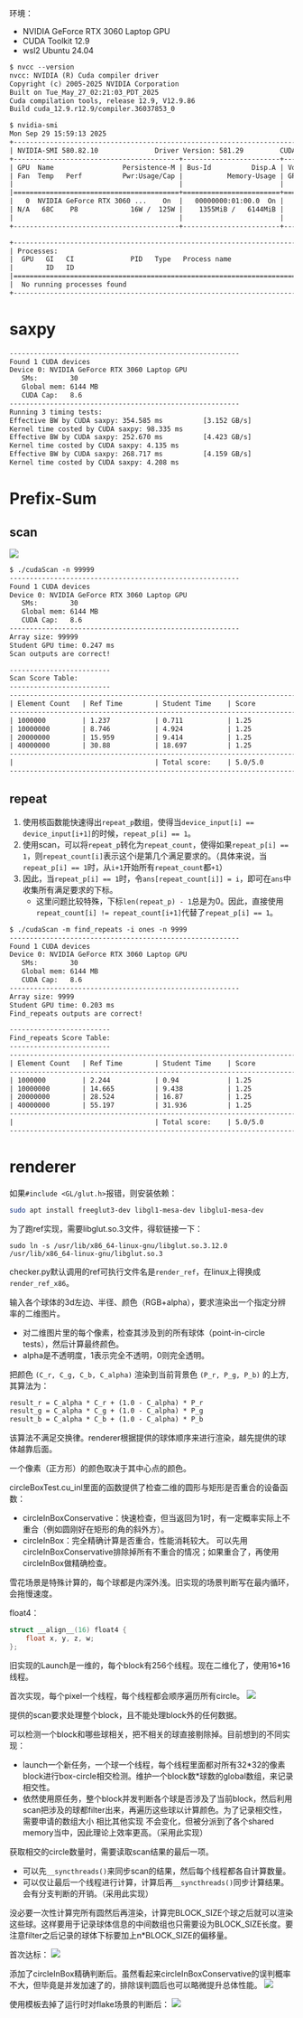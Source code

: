 
环境：
- NVIDIA GeForce RTX 3060 Laptop GPU
- CUDA Toolkit 12.9
- wsl2 Ubuntu 24.04

```txt
$ nvcc --version
nvcc: NVIDIA (R) Cuda compiler driver
Copyright (c) 2005-2025 NVIDIA Corporation
Built on Tue_May_27_02:21:03_PDT_2025
Cuda compilation tools, release 12.9, V12.9.86
Build cuda_12.9.r12.9/compiler.36037853_0
```

```txt
$ nvidia-smi
Mon Sep 29 15:59:13 2025
+-----------------------------------------------------------------------------------------+
| NVIDIA-SMI 580.82.10              Driver Version: 581.29         CUDA Version: 13.0     |
+-----------------------------------------+------------------------+----------------------+
| GPU  Name                 Persistence-M | Bus-Id          Disp.A | Volatile Uncorr. ECC |
| Fan  Temp   Perf          Pwr:Usage/Cap |           Memory-Usage | GPU-Util  Compute M. |
|                                         |                        |               MIG M. |
|=========================================+========================+======================|
|   0  NVIDIA GeForce RTX 3060 ...    On  |   00000000:01:00.0  On |                  N/A |
| N/A   68C    P8             16W /  125W |    1355MiB /   6144MiB |     17%      Default |
|                                         |                        |                  N/A |
+-----------------------------------------+------------------------+----------------------+

+-----------------------------------------------------------------------------------------+
| Processes:                                                                              |
|  GPU   GI   CI              PID   Type   Process name                        GPU Memory |
|        ID   ID                                                               Usage      |
|=========================================================================================|
|  No running processes found                                                             |
+-----------------------------------------------------------------------------------------+
```
# saxpy

```txt
---------------------------------------------------------
Found 1 CUDA devices
Device 0: NVIDIA GeForce RTX 3060 Laptop GPU
   SMs:        30
   Global mem: 6144 MB
   CUDA Cap:   8.6
---------------------------------------------------------
Running 3 timing tests:
Effective BW by CUDA saxpy: 354.585 ms          [3.152 GB/s]
Kernel time costed by CUDA saxpy: 98.335 ms
Effective BW by CUDA saxpy: 252.670 ms          [4.423 GB/s]
Kernel time costed by CUDA saxpy: 4.135 ms
Effective BW by CUDA saxpy: 268.717 ms          [4.159 GB/s]
Kernel time costed by CUDA saxpy: 4.208 ms
```

# Prefix-Sum

## scan

![](assets/Pasted%20image%2020250928193545.png)

```txt
$ ./cudaScan -n 99999
---------------------------------------------------------
Found 1 CUDA devices
Device 0: NVIDIA GeForce RTX 3060 Laptop GPU
   SMs:        30
   Global mem: 6144 MB
   CUDA Cap:   8.6
---------------------------------------------------------
Array size: 99999
Student GPU time: 0.247 ms
Scan outputs are correct!
```

```txt
-------------------------
Scan Score Table:
-------------------------
-------------------------------------------------------------------------
| Element Count   | Ref Time        | Student Time    | Score           |
-------------------------------------------------------------------------
| 1000000         | 1.237           | 0.711           | 1.25            |
| 10000000        | 8.746           | 4.924           | 1.25            |
| 20000000        | 15.959          | 9.414           | 1.25            |
| 40000000        | 30.88           | 18.697          | 1.25            |
-------------------------------------------------------------------------
|                                   | Total score:    | 5.0/5.0         |
-------------------------------------------------------------------------
```

## repeat

1. 使用核函数能快速得出`repeat_p`数组，使得当`device_input[i] == device_input[i+1]`的时候，`repeat_p[i] == 1`。
2. 使用scan，可以将`repeat_p`转化为`repeat_count`，使得如果`repeat_p[i] == 1`，则`repeat_count[i]`表示这个i是第几个满足要求的。（具体来说，当`repeat_p[i] == 1`时，从`i+1`开始所有`repeat_count`都`+1`）
3. 因此，当`repeat_p[i] == 1`时，令`ans[repeat_count[i]] = i`，即可在`ans`中收集所有满足要求的下标。
	- 这里问题比较特殊，下标`len(repeat_p) - 1`总是为0。因此，直接使用`repeat_count[i] != repeat_count[i+1]`代替了`repeat_p[i] == 1`。

```txt
$ ./cudaScan -m find_repeats -i ones -n 9999
---------------------------------------------------------
Found 1 CUDA devices
Device 0: NVIDIA GeForce RTX 3060 Laptop GPU
   SMs:        30
   Global mem: 6144 MB
   CUDA Cap:   8.6
---------------------------------------------------------
Array size: 9999
Student GPU time: 0.203 ms
Find_repeats outputs are correct!
```

```txt
-------------------------
Find_repeats Score Table:
-------------------------
-------------------------------------------------------------------------
| Element Count   | Ref Time        | Student Time    | Score           |
-------------------------------------------------------------------------
| 1000000         | 2.244           | 0.94            | 1.25            |
| 10000000        | 14.665          | 9.438           | 1.25            |
| 20000000        | 28.524          | 16.87           | 1.25            |
| 40000000        | 55.197          | 31.936          | 1.25            |
-------------------------------------------------------------------------
|                                   | Total score:    | 5.0/5.0         |
-------------------------------------------------------------------------
```

# renderer

如果`#include <GL/glut.h>`报错，则安装依赖：
```bash
sudo apt install freeglut3-dev libgl1-mesa-dev libglu1-mesa-dev
```

为了跑ref实现，需要libglut.so.3文件，得软链接一下：
```shell
sudo ln -s /usr/lib/x86_64-linux-gnu/libglut.so.3.12.0 /usr/lib/x86_64-linux-gnu/libglut.so.3
```

checker.py默认调用的ref可执行文件名是`render_ref`，在linux上得换成`render_ref_x86`。

输入各个球体的3d左边、半径、颜色（RGB+alpha），要求渲染出一个指定分辨率的二维图片。
- 对二维图片里的每个像素，检查其涉及到的所有球体（point-in-circle tests），然后计算最终颜色。
- alpha是不透明度，1表示完全不透明，0则完全透明。

把颜色 `(C_r, C_g, C_b, C_alpha)` 渲染到当前背景色 `(P_r, P_g, P_b)` 的上方, 其算法为：
```txt
result_r = C_alpha * C_r + (1.0 - C_alpha) * P_r
result_g = C_alpha * C_g + (1.0 - C_alpha) * P_g
result_b = C_alpha * C_b + (1.0 - C_alpha) * P_b
```
该算法不满足交换律。renderer根据提供的球体顺序来进行渲染，越先提供的球体越靠后面。

一个像素（正方形）的颜色取决于其中心点的颜色。

circleBoxTest.cu_inl里面的函数提供了检查二维的圆形与矩形是否重合的设备函数：
- circleInBoxConservative：快速检查，但当返回为1时，有一定概率实际上不重合（例如圆刚好在矩形的角的斜外方）。
- circleInBox：完全精确计算是否重合，性能消耗较大。
可以先用circleInBoxConservative排除掉所有不重合的情况；如果重合了，再使用circleInBox做精确检查。

雪花场景是特殊计算的，每个球都是内深外浅。旧实现的场景判断写在最内循环，会拖慢速度。

float4：
```cpp
struct __align__(16) float4 {
    float x, y, z, w;
};
```

旧实现的Launch是一维的，每个block有256个线程。现在二维化了，使用16\*16线程。

首次实现，每个pixel一个线程，每个线程都会顺序遍历所有circle。
![](assets/Pasted%20image%2020251015193736.png)

提供的scan要求处理整个block，且不能处理block外的任何数据。

可以检测一个block和哪些球相关，把不相关的球直接剔除掉。目前想到的不同实现：
- launch一个新任务，一个球一个线程，每个线程里面都对所有32\*32的像素block进行box-circle相交检测。维护一个block数\*球数的global数组，来记录相交性。
- 依然使用原任务，整个block并发判断各个球是否涉及了当前block，然后利用scan把涉及的球都filter出来，再遍历这些球以计算颜色。为了记录相交性，需要申请的数组大小 相比其他实现 不会变化，但被分派到了各个shared memory当中，因此理论上效率更高。（采用此实现）

获取相交的circle数量时，需要读取scan结果的最后一项。
- 可以先`__syncthreads()`来同步scan的结果，然后每个线程都各自计算数量。
- 可以仅让最后一个线程进行计算，计算后再`__syncthreads()`同步计算结果。会有分支判断的开销。（采用此实现）

没必要一次性计算完所有圆然后再渲染，计算完BLOCK_SIZE个球之后就可以渲染这些球。这样要用于记录球体信息的中间数组也只需要设为BLOCK_SIZE长度。要注意filter之后记录的球体下标要加上n\*BLOCK_SIZE的偏移量。

首次达标：
![](assets/Pasted%20image%2020251015192658.png)

添加了circleInBox精确判断后。虽然看起来circleInBoxConservative的误判概率不大，但毕竟是并发加速了的，排除误判圆后也可以略微提升总体性能。
![](assets/Pasted%20image%2020251015192937.png)

使用模板去掉了运行时对flake场景的判断后：
![](assets/Pasted%20image%2020251015194851.png)


